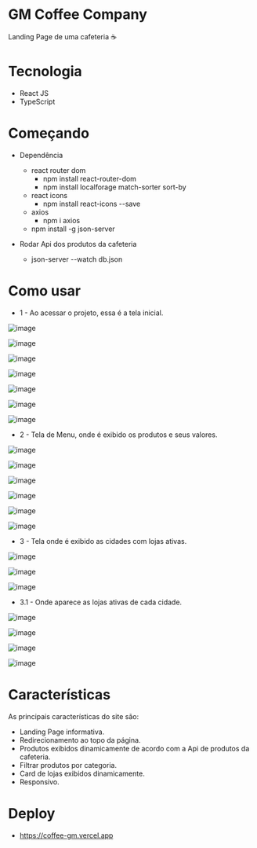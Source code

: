 # GM Coffee Company 

Landing Page de uma cafeteria ☕

# Tecnologia

- React JS
- TypeScript

# Começando
- Dependência
  - react router dom
    - npm install react-router-dom
    - npm install localforage match-sorter sort-by
  - react icons
    - npm install react-icons --save
  - axios
    - npm i axios
  - npm install -g json-server

- Rodar Api dos produtos da cafeteria
  - json-server --watch db.json
 
# Como usar

- 1 - Ao acessar o projeto, essa é a tela inicial.

![image](https://github.com/user-attachments/assets/dd0a59c8-9e10-4c60-bd94-3253011042b9)

![image](https://github.com/user-attachments/assets/b1b1194e-ac12-44ad-afc3-c72b573bd45e)

![image](https://github.com/user-attachments/assets/a0413185-60c1-45c8-b841-6cda00bbcde4)

![image](https://github.com/user-attachments/assets/c0362578-a83b-43f4-ba4d-35488004a524)

![image](https://github.com/user-attachments/assets/2073744d-30b5-437d-bb6c-70f24c524df3)

![image](https://github.com/user-attachments/assets/c8b767f2-04f1-48e3-800f-afaf7a77310e)

![image](https://github.com/user-attachments/assets/980d452f-675e-409a-b90b-b1039a237120)

-  2 - Tela de Menu, onde é exibido os produtos e seus valores.

![image](https://github.com/user-attachments/assets/a977aa03-1bbb-4664-895e-503052a57acb)

![image](https://github.com/user-attachments/assets/207e2b74-5295-4400-94c4-40329416050d)

![image](https://github.com/user-attachments/assets/17d5a833-3ef0-4ba6-8351-3520a8575700)

![image](https://github.com/user-attachments/assets/e4186885-f2aa-4428-9131-c16681a95eab)

![image](https://github.com/user-attachments/assets/5c4721c3-1c00-46a2-a6eb-a3a6b5c5e2a8)

![image](https://github.com/user-attachments/assets/bd998336-d3f9-4222-9883-6638d85c7acb)

-  3 - Tela onde é exibido as cidades com lojas ativas.

![image](https://github.com/user-attachments/assets/334d956b-e05c-4539-90d2-eb1892053268)

![image](https://github.com/user-attachments/assets/053972ac-d132-4edb-af50-0b6d34b00c48)

![image](https://github.com/user-attachments/assets/9b5339d6-4129-467b-ab7d-5c9195bd7c70)

  - 3.1 - Onde aparece as lojas ativas de cada cidade.

  ![image](https://github.com/user-attachments/assets/4f9b69c9-970b-4bc2-81eb-41d2fcdf52e7)

  ![image](https://github.com/user-attachments/assets/96d925e3-51ec-4860-8c7a-b51dd3f5f148)

  ![image](https://github.com/user-attachments/assets/7f5698ce-ec84-49b9-9671-71d9f8a9ebb8)

  ![image](https://github.com/user-attachments/assets/efca24b9-77e6-4296-a162-fe345bb1f35c)

# Características

As principais características do site são:
- Landing Page informativa.
- Redirecionamento ao topo da página.
- Produtos exibidos dinamicamente de acordo com a Api de produtos da cafeteria.
- Filtrar produtos por categoria.
- Card de lojas exibidos dinamicamente.
- Responsivo.
 
# Deploy
  - https://coffee-gm.vercel.app
